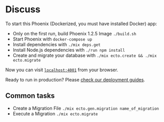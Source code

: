 # Discuss

To start this Phoenix (Dockerized, you must have installed Docker) app:

  * Only on the first run, build Phoenix 1.2.5 Image `./build.sh`
  * Start Phoenix with `docker-compose up`
  * Install dependencies with `./mix deps.get`
  * Install Node.js dependencies with `./run npm install`
  * Create and migrate your database with `./mix ecto.create && ./mix ecto.migrate`



Now you can visit [`localhost:4001`](http://localhost:4001) from your browser.

Ready to run in production? Please [check our deployment guides](http://www.phoenixframework.org/docs/deployment).

## Common tasks
  * Create a Migration File `./mix ecto.gen.migration name_of_migration`
  * Execute a Migration `./mix ecto.migrate`
